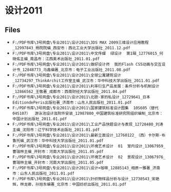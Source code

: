 # 设计2011

## Files

- `F:/PDF书库\3号网盘\专业2011\设计2011\3DS MAX 2009三维设计应用教程_12997843_杨院院编_西安市：西北工业大学出版社_2011.12.pdf`
- `F:/PDF书库\3号网盘\专业2011\设计2011\中文传媒  绿设计  第1辑_12776015_何晓佑主编_南昌市：江西美术出版社_2011.01.pdf`
- `F:/PDF书库\3号网盘\专业2011\设计2011\做好设计师  我的Flash CS5动画与交互设计书_12848773_马鑫编著_北京市：电子工业出版社_2011.08.pdf`
- `F:/PDF书库\3号网盘\专业2011\设计2011\全球公寓建筑设计_12734297_ThinkArchit工作室主编_武汉市：华中科技大学出版社_2011.01.pdf`
- `F:/PDF书库\3号网盘\专业2011\设计2011\利率衍生产品发展：条件分析与机制设计_12866562_王敬著_成都市：西南财经大学出版社_2011.04.pdf`
- `F:/PDF书库\3号网盘\专业2011\设计2011\北欧·家的私设计_12729641_日本EditiondePeris出版社著_济南市：山东人民出版社_2011.01.pdf`
- `F:/PDF书库\3号网盘\专业2011\设计2011\国家建筑标准设计图集  10S605（替代 04S107）  游泳池设计及附件安装_12987800_中国建筑标准研究院组织编制_北京市：中国计划出版社_2011.01.pdf`
- `F:/PDF书库\3号网盘\专业2011\设计2011\工业产品快题设计与表现_12728480_刘涛主编_沈阳市：辽宁科学技术出版社_2011.01.pdf`
- `F:/PDF书库\3号网盘\专业2011\设计2011\最新立面设计_12760122_（西）卡尔斯·布鲁托编_武汉市：华中科技大学出版社_2011.01.pdf`
- `F:/PDF书库\3号网盘\专业2011\设计2011\环境艺术设计  01  室内设计_13067959_曹瑞林主编_开封市：河南大学出版社_2011.05.pdf`
- `F:/PDF书库\3号网盘\专业2011\设计2011\环境艺术设计  02  景观设计_13067976_曹瑞林主编_开封市：河南大学出版社_2011.05.pdf`
- `F:/PDF书库\3号网盘\专业2011\设计2011\设计×咖啡_12885143_相原一雅著_济南市：山东人民出版社_2011.01.pdf`
- `F:/PDF书库\3号网盘\专业2011\设计2011\针织物样品分析与设计_12730543_宋艳辉，林龙卿，孙旭东编著_北京市：中国纺织出版社_2011.01.pdf`
